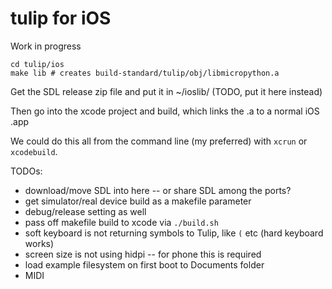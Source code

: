 # tulip for iOS

Work in progress

```
cd tulip/ios
make lib # creates build-standard/tulip/obj/libmicropython.a
```

Get the SDL release zip file and put it in ~/ioslib/ (TODO, put it here instead)

Then go into the xcode project and build, which links the .a to a normal iOS .app

We could do this all from the command line (my preferred) with `xcrun` or `xcodebuild`. 

TODOs:
 - download/move SDL into here -- or share SDL among the ports?
 - get simulator/real device build as a makefile parameter
 - debug/release setting as well
 - pass off makefile build to xcode via `./build.sh`
 - soft keyboard is not returning symbols to Tulip, like `(` etc  (hard keyboard works)
 - screen size is not using hidpi -- for phone this is required
 - load example filesystem on first boot to Documents folder
 - MIDI


